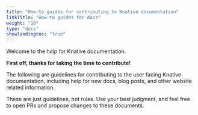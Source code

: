 ```yaml
---
title: "How-to guides for contributing to Knative documentation"
linkTitle: "How-to guides for docs"
weight: "10"
type: "docs"
showlandingtoc: "true"
---
```


<!-- Original file: https://github.com/knative/docs/pull/3269 -->

Welcome to the *help* for Knative documentation.

**First off, thanks for taking the time to contribute!**

The following are guidelines for contributing to the user facing Knative
documentation, including help for new docs, blog posts, and other website
related information.

These are just guidelines, not rules. Use your best judgment, and
feel free to open PRs and propose changes to these documents.
